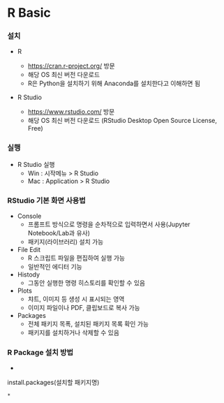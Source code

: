 # R Basic

### 설치
* R
  * https://cran.r-project.org/ 방문
  * 해당 OS 최신 버전 다운로드
  * R은 Python을 설치하기 위해 Anaconda를 설치한다고 이해하면 됨

* R Studio
  * https://www.rstudio.com/ 방문
  * 해당 OS 최신 버전 다운로드 (RStudio Desktop Open Source License, Free)

### 실행
* R Studio 실행
  * Win : 시작메뉴 > R Studio
  * Mac : Application > R Studio

### RStudio 기본 화면 사용법
* Console
  * 프롬프트 방식으로 명령을 순차적으로 입력하면서 사용(Jupyter Notebook/Lab과 유사)
  * 패키지(라이브러리) 설치 가능
* File Edit
  * R 스크립트 파일을 편집하여 실행 가능
  * 일반적인 에디터 기능
* Histody
  * 그동안 실행한 명령 히스토리를 확인할 수 있음
* Plots
  * 챠트, 이미지 등 생성 시 표시되는 영역
  * 이미지 파일이나 PDF, 클립보드로 복사 가능
* Packages
  * 전체 패키지 목폭, 설치된 패키지 목록 확인 가능
  * 패키지를 설치하거나 삭제할 수 있음

### R Package 설치 방법
  * ```
  install.packages(설치할 패키지명)
  ```
  * 
